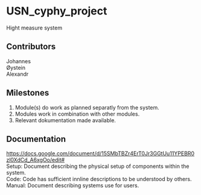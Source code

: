 # USN_cyphy_project

Hight measure system

## Contributors

Johannes <br>
Øystein<br>
Alexandr<br>

## Milestones

1. Module(s) do work as planned separatly from the system.
2. Modules work in combination with other modules.
3. Relevant dokumentation made available.

## Documentation
https://docs.google.com/document/d/15SMbTBZr4ErT0Jr3GGtUu11YPEBR0zl0XdCd_A6xgOo/edit# \
Setup: Document describing the physical setup of components within the system.\
Code: Code has sufficient innline descriptions to be understood by others.\
Manual: Document describing systems use for users.
